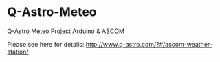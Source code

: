 # Q-Astro-Meteo
Q-Astro Meteo Project Arduino &amp; ASCOM

Please see here for details: http://www.q-astro.com/?#/ascom-weather-station/
